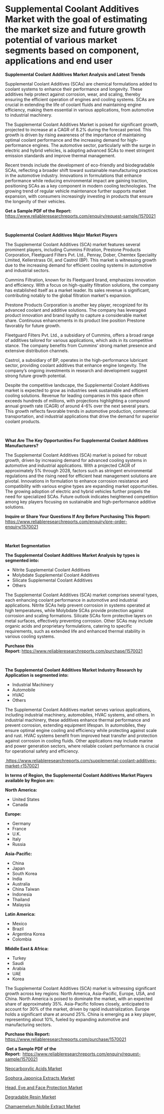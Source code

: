 <p><h1>Supplemental Coolant Additives Market with the goal of estimating the market size and future growth potential of various market segments based on component, applications and end user</h1></p><p><strong>Supplemental Coolant Additives Market Analysis and Latest Trends</strong></p>
<p><p>Supplemental Coolant Additives (SCAs) are chemical formulations added to coolant systems to enhance their performance and longevity. These additives help protect against corrosion, wear, and scaling, thereby ensuring the efficient operation of engines and cooling systems. SCAs are crucial in extending the life of coolant fluids and maintaining engine efficiency, making them essential in various applications, from automotive to industrial machinery.</p><p>The Supplemental Coolant Additives Market is poised for significant growth, projected to increase at a CAGR of 8.2% during the forecast period. This growth is driven by rising awareness of the importance of maintaining optimal coolant performance and the increasing demand for high-performance engines. The automotive sector, particularly with the surge in electric and hybrid vehicles, is adopting advanced SCAs to meet stringent emission standards and improve thermal management.</p><p>Recent trends include the development of eco-friendly and biodegradable SCAs, reflecting a broader shift toward sustainable manufacturing practices in the automotive industry. Innovations in formulations that enhance performance while reducing environmental impact are gaining traction, positioning SCAs as a key component in modern cooling technologies. The growing trend of regular vehicle maintenance further supports market expansion, with consumers increasingly investing in products that ensure the longevity of their vehicles.</p></p>
<p><strong>Get a Sample PDF of the Report:&nbsp;</strong> <a href="https://www.reliableresearchreports.com/enquiry/request-sample/1570021?utm_campaign=1677&utm_medium=2&utm_source=Github&utm_content=ia&utm_term=14102024&utm_id=supplemental-coolant-additives">https://www.reliableresearchreports.com/enquiry/request-sample/1570021</a></p>
<p>&nbsp;</p>
<p><strong>Supplemental Coolant Additives Major Market Players</strong></p>
<p><p>The Supplemental Coolant Additives (SCA) market features several prominent players, including Cummins Filtration, Prestone Products Corporation, Fleetguard Filters Pvt. Ltd., Penray, Dober, Chemtex Speciality Limited, Kellerstrass Oil, and Castrol (BP). This market is witnessing growth due to the increasing demand for efficient cooling systems in automotive and industrial sectors.</p><p>Cummins Filtration, known for its Fleetguard brand, emphasizes innovation and efficiency. With a focus on high-quality filtration solutions, the company has established itself as a market leader. Its sales revenue is significant, contributing notably to the global filtration market's expansion.</p><p>Prestone Products Corporation is another key player, recognized for its advanced coolant and additive solutions. The company has leveraged product innovation and brand loyalty to capture a considerable market share. Continuous enhancements in its product line position Prestone favorably for future growth.</p><p>Fleetguard Filters Pvt. Ltd., a subsidiary of Cummins, offers a broad range of additives tailored for various applications, which aids in its competitive stance. The company benefits from Cummins’ strong market presence and extensive distribution channels.</p><p>Castrol, a subsidiary of BP, operates in the high-performance lubricant sector, providing coolant additives that enhance engine longevity. The company’s ongoing investments in research and development suggest strong future growth potential.</p><p>Despite the competitive landscape, the Supplemental Coolant Additives market is expected to grow as industries seek sustainable and efficient cooling solutions. Revenue for leading companies in this space often exceeds hundreds of millions, with projections highlighting a compound annual growth rate (CAGR) of around 4-6% over the next several years. This growth reflects favorable trends in automotive production, commercial transportation, and industrial applications that drive the demand for superior coolant products.</p></p>
<p>&nbsp;</p>
<p><strong>What Are The Key Opportunities For Supplemental Coolant Additives Manufacturers?</strong></p>
<p><p>The Supplemental Coolant Additives (SCA) market is poised for robust growth, driven by increasing demand for advanced cooling systems in automotive and industrial applications. With a projected CAGR of approximately 5% through 2028, factors such as stringent environmental regulations and the rising need for efficient heat management solutions are pivotal. Innovations in formulation to enhance corrosion resistance and compatibility with various engine types are expanding market opportunities. The growing adoption of electric and hybrid vehicles further propels the need for specialized SCAs. Future outlook indicates heightened competition among key players focusing on sustainable and high-performance additive solutions.</p></p>
<p><strong>Inquire or Share Your Questions If Any Before Purchasing This Report:</strong> <a href="https://www.reliableresearchreports.com/enquiry/pre-order-enquiry/1570021?utm_campaign=1677&utm_medium=2&utm_source=Github&utm_content=ia&utm_term=14102024&utm_id=supplemental-coolant-additives">https://www.reliableresearchreports.com/enquiry/pre-order-enquiry/1570021</a></p>
<p>&nbsp;</p>
<p><strong>Market Segmentation</strong></p>
<p><strong>The Supplemental Coolant Additives Market Analysis by types is segmented into:</strong></p>
<p><ul><li>Nitrite Supplemental Coolant Additives</li><li>Molybdate Supplemental Coolant Additives</li><li>Silicate Supplemental Coolant Additives</li><li>Others</li></ul></p>
<p><p>The Supplemental Coolant Additives (SCA) market comprises several types, each enhancing coolant performance in automotive and industrial applications. Nitrite SCAs help prevent corrosion in systems operated at high temperatures, while Molybdate SCAs provide protection against corrosion and scaling formations. Silicate SCAs form protective layers on metal surfaces, effectively preventing corrosion. Other SCAs may include organic acids and proprietary formulations, catering to specific requirements, such as extended life and enhanced thermal stability in various cooling systems.</p></p>
<p><strong>Purchase this Report:&nbsp;</strong><a href="https://www.reliableresearchreports.com/purchase/1570021?utm_campaign=1677&utm_medium=2&utm_source=Github&utm_content=ia&utm_term=14102024&utm_id=supplemental-coolant-additives">https://www.reliableresearchreports.com/purchase/1570021</a></p>
<p>&nbsp;</p>
<p><strong>The Supplemental Coolant Additives Market Industry Research by Application is segmented into:</strong></p>
<p><ul><li>Industrial Machinery</li><li>Automobile</li><li>HVAC</li><li>Others</li></ul></p>
<p><p>The Supplemental Coolant Additives market serves various applications, including industrial machinery, automobiles, HVAC systems, and others. In industrial machinery, these additives enhance thermal performance and prevent corrosion, extending equipment lifespan. In automobiles, they ensure optimal engine cooling and efficiency while protecting against scale and rust. HVAC systems benefit from improved heat transfer and protection against corrosion in cooling fluids. Other applications may include marine and power generation sectors, where reliable coolant performance is crucial for operational safety and efficiency.</p></p>
<p><a href="https://www.reliableresearchreports.com/supplemental-coolant-additives-market-r1570021?utm_campaign=1677&utm_medium=2&utm_source=Github&utm_content=ia&utm_term=14102024&utm_id=supplemental-coolant-additives">&nbsp;https://www.reliableresearchreports.com/supplemental-coolant-additives-market-r1570021</a></p>
<p><strong>In terms of Region, the Supplemental Coolant Additives Market Players available by Region are:</strong></p>
<p>
    <p> <strong> North America: </strong>
        <ul>
            <li>United States</li>
            <li>Canada</li>
        </ul>
        </p> 
    <p> <strong> Europe: </strong>
        <ul>
            <li>Germany</li>
            <li>France</li>
            <li>U.K.</li>
            <li>Italy</li>
            <li>Russia</li>
        </ul>
        </p> 
    <p> <strong> Asia-Pacific: </strong>
        <ul>
            <li>China</li>
            <li>Japan</li>
            <li>South Korea</li>
            <li>India</li>
            <li>Australia</li>
            <li>China Taiwan</li>
            <li>Indonesia</li>
            <li>Thailand</li>
            <li>Malaysia</li>
        </ul>
        </p> 
    <p> <strong> Latin America: </strong>
        <ul>
            <li>Mexico</li>
            <li>Brazil</li>
            <li>Argentina Korea</li>
            <li>Colombia</li>
        </ul>
        </p> 
    <p> <strong> Middle East & Africa: </strong>
        <ul>
            <li>Turkey</li>
            <li>Saudi</li>
            <li>Arabia</li>
            <li>UAE</li>
            <li>Korea</li>
        </ul>
    </p>
    </p>
<p><p>The Supplemental Coolant Additives (SCA) market is witnessing significant growth across key regions: North America, Asia-Pacific, Europe, USA, and China. North America is poised to dominate the market, with an expected share of approximately 35%. Asia-Pacific follows closely, anticipated to account for 30% of the market, driven by rapid industrialization. Europe holds a significant share at around 25%. China is emerging as a key player, representing about 10%, fueled by expanding automotive and manufacturing sectors.</p></p>
<p><strong>Purchase this Report: </strong><a href="https://www.reliableresearchreports.com/purchase/1570021?utm_campaign=1677&utm_medium=2&utm_source=Github&utm_content=ia&utm_term=14102024&utm_id=supplemental-coolant-additives">https://www.reliableresearchreports.com/purchase/1570021</a></p>
<p>&nbsp;<strong>Get a Sample PDF of the Report:&nbsp;&nbsp;</strong><a href="https://www.reliableresearchreports.com/enquiry/request-sample/1570021?utm_campaign=1677&utm_medium=2&utm_source=Github&utm_content=ia&utm_term=14102024&utm_id=supplemental-coolant-additives">https://www.reliableresearchreports.com/enquiry/request-sample/1570021</a></p>
<p><strong></strong></p>
<p><p><a href="https://www.linkedin.com/pulse/global-neocarboxylic-acids-market-focus-application-8jdoc?trk=public_post_embed_feed-article-content&utm_campaign=1677&utm_medium=2&utm_source=Github&utm_content=ia&utm_term=14102024&utm_id=supplemental-coolant-additives">Neocarboxylic Acids Market</a></p><p><a href="https://www.linkedin.com/pulse/sophora-japonica-extracts-market-emerging-trends-future-whnae?trk=public_post_embed_feed-article-content&utm_campaign=1677&utm_medium=2&utm_source=Github&utm_content=ia&utm_term=14102024&utm_id=supplemental-coolant-additives">Sophora Japonica Extracts Market</a></p><p><a href="https://www.linkedin.com/pulse/analyzing-head-eye-face-protection-market-dynamics-growth-44jwc?trk=public_post_embed_feed-article-content&utm_campaign=1677&utm_medium=2&utm_source=Github&utm_content=ia&utm_term=14102024&utm_id=supplemental-coolant-additives">Head, Eye and Face Protection Market</a></p><p><a href="https://www.linkedin.com/pulse/degradable-resin-market-size-segmentation-trends-growth-analysis-eepxc?trk=public_post_embed_feed-article-content&utm_campaign=1677&utm_medium=2&utm_source=Github&utm_content=ia&utm_term=14102024&utm_id=supplemental-coolant-additives">Degradable Resin Market</a></p><p><a href="https://www.linkedin.com/pulse/chamaemelum-nobile-extract-market-transformation-comparative-dudae?trk=public_post_embed_feed-article-content&utm_campaign=1677&utm_medium=2&utm_source=Github&utm_content=ia&utm_term=14102024&utm_id=supplemental-coolant-additives">Chamaemelum Nobile Extract Market</a></p></p>